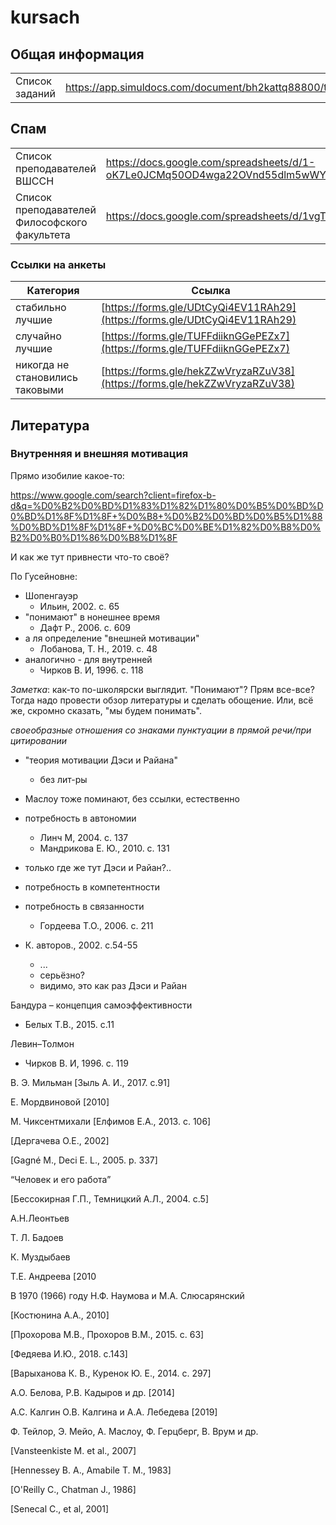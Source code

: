 # kursach
## Общая информация

|||
|--|--|
| Список заданий | https://app.simuldocs.com/document/bh2kattq88800/task/bh4704xsr8800 |
## Спам
|||
|-|-|
| Список преподавателей ВШССН | https://docs.google.com/spreadsheets/d/1-oK7Le0JCMq50OD4wga22OVnd55dlm5wWYNFUZqDyDc/edit#gid=132754069 |
|Список преподавателей Философского факультета | https://docs.google.com/spreadsheets/d/1vgTfOx_69_TsLIeTKzIBMQNRQnFDvJlsqBXGCGpv4VQ/edit#gid=0

### Ссылки на анкеты
|Категория|Ссылка|
|-|-|
|стабильно лучшие| [https://forms.gle/UDtCyQi4EV11RAh29](https://forms.gle/UDtCyQi4EV11RAh29)
 |случайно лучшие | [https://forms.gle/TUFFdiiknGGePEZx7](https://forms.gle/TUFFdiiknGGePEZx7)
   | никогда не становились таковыми | [https://forms.gle/hekZZwVryzaRZuV38](https://forms.gle/hekZZwVryzaRZuV38)||


## Литература

### Внутренняя и внешняя мотивация

Прямо изобилие какое-то:

https://www.google.com/search?client=firefox-b-d&q=%D0%B2%D0%BD%D1%83%D1%82%D1%80%D0%B5%D0%BD%D0%BD%D1%8F%D1%8F+%D0%B8+%D0%B2%D0%BD%D0%B5%D1%88%D0%BD%D1%8F%D1%8F+%D0%BC%D0%BE%D1%82%D0%B8%D0%B2%D0%B0%D1%86%D0%B8%D1%8F

И как же тут привнести что-то своё?

По Гусейновне:

* Шопенгауэр
    * Ильин, 2002. с. 65
* "понимают" в нонешнее время
    * Дафт Р., 2006. с. 609
* а ля определение "внешней мотивации"
    * Лобанова, Т. Н., 2019. с. 48
* аналогично - для внутренней
    * Чирков В. И, 1996. с. 118
    
*Заметка*: как-то по-школярски выглядит. "Понимают"? Прям все-все? Тогда надо провести обзор литературы и сделать обощение. Или, всё же, скромно сказать, "мы будем понимать".

*своеобразные отношения со знаками пунктуации в прямой речи/при цитировании*

* "теория мотивации Дэси и Райана"
    * без лит-ры
* Маслоу тоже поминают, без ссылки, естественно

* потребность в автономии
    * Линч М, 2004. с. 137
    * Мандрикова Е. Ю., 2010. с. 131
* только где же тут Дэси и Райан?..

* потребность в компетентности
* потребность в связанности
    * Гордеева Т.О., 2006. с. 211

* К. авторов., 2002. с.54-55
    * ...
    * серьёзно?
    * видимо, это как раз Дэси и Райан
    

Бандура – концепция самоэффективности
* Белых Т.В., 2015. с.11

Левин–Толмон
* Чирков В. И, 1996. с. 119

В. Э. Мильман [Зыль А. И., 2017. с.91]

Е. Мордвиновой [2010]

М. Чиксентмихали [Елфимов Е.А., 2013. с. 106]

[Дергачева О.Е., 2002]

[Gagné M., Deci E. L., 2005. p. 337]

“Человек и его работа”

[Бессокирная Г.П., Темницкий А.Л., 2004. с.5]

А.Н.Леонтьев

Т. Л. Бадоев

К. Муздыбаев

Т.Е. Андреева [2010

В 1970 (1966) году Н.Ф. Наумова и М.А. Слюсарянский

[Костюнина А.А., 2010]

[Прохорова М.В., Прохоров В.М., 2015. с. 63]

[Федяева И.Ю., 2018. с.143]

[Варыханова К. В., Куренок Ю. Е., 2014. с. 297]

А.О. Белова, Р.В. Кадыров и др. [2014]

А.С. Калгин О.В. Калгина и А.А. Лебедева [2019]

Ф. Тейлор, Э. Мейо, А. Маслоу, Ф. Герцберг, В. Врум и др. 

[Vansteenkiste M. et al., 2007]

[Hennessey B. A., Amabile T. M., 1983] 

[O'Reilly C., Chatman J., 1986] 

[Senecal C., et al, 2001] 


<!--stackedit_data:
eyJoaXN0b3J5IjpbOTAxNTAxNTczXX0=
-->